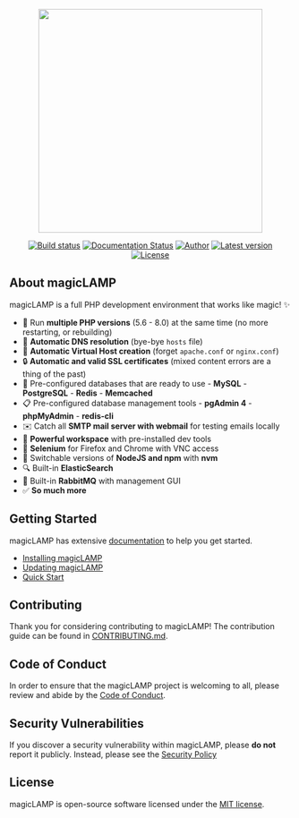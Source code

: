 <p align="center"><a href="https://magiclamp.app" target="_blank" rel="noopener"><img src="https://res.cloudinary.com/chrisnharvey/image/upload/v1589481387/magicLAMP_rdth7y.svg" width="400"></a></p>

<p align="center">
<a href="https://github.com/chrisnharvey/magicLAMP/actions"><img src="https://img.shields.io/github/workflow/status/chrisnharvey/magicLAMP/Build/master" alt="Build status"></a>
<a href="http://magiclamp.app/en/stable/?badge=stable"><img src="https://readthedocs.org/projects/magiclamp/badge/?version=stable" alt="Documentation Status"></a>
<a href="https://twitter.com/chrisnharvey"><img src="http://img.shields.io/badge/author-@chrisnharvey-blue.svg?style=square" alt="Author"></a>
<a href="https://github.com/chrisnharvey/magicLAMP/releases"><img src="https://img.shields.io/github/v/release/chrisnharvey/magicLAMP" alt="Latest version"></a>
<a href="LICENSE"><img src="https://img.shields.io/badge/license-MIT-brightgreen.svg?style=square" alt="License"></a>
</p>

## About magicLAMP

magicLAMP is a full PHP development environment that works like magic! ✨

- 🤩 Run **multiple PHP versions** (5.6 - 8.0) at the same time (no more restarting, or rebuilding)
- 🙌 **Automatic DNS resolution** (bye-bye `hosts` file)
- 🚀 **Automatic Virtual Host creation** (forget `apache.conf` or `nginx.conf`)
- 🔒 **Automatic and valid SSL certificates** (mixed content errors are a thing of the past)
- 💾 Pre-configured databases that are ready to use - **MySQL** - **PostgreSQL** - **Redis** - **Memcached**
- 📋 Pre-configured database management tools - **pgAdmin 4** - **phpMyAdmin** - **redis-cli**
- ✉️ Catch all **SMTP mail server with webmail** for testing emails locally
- 🔨 **Powerful workspace** with pre-installed dev tools
- 👀 **Selenium** for Firefox and Chrome with VNC access
- 🙏 Switchable versions of **NodeJS and npm** with **nvm**
- 🔍 Built-in **ElasticSearch**
- 🐇 Built-in **RabbitMQ** with management GUI
- ✅ **So much more**

## Getting Started

magicLAMP has extensive [documentation](https://magiclamp.app) to help you get started.

- [Installing magicLAMP](https://magiclamp.app/en/stable/getting-started/installing-magiclamp)
- [Updating magicLAMP](https://magiclamp.app/en/stable/getting-started/updating-magiclamp)
- [Quick Start](https://magiclamp.app/en/stable/getting-started/quick-start)

## Contributing

Thank you for considering contributing to magicLAMP! The contribution guide can be found in [CONTRIBUTING.md](CONTRIBUTING.md).

## Code of Conduct

In order to ensure that the magicLAMP project is welcoming to all, please review and abide by the [Code of Conduct](CODE_OF_CONDUCT.md).

## Security Vulnerabilities

If you discover a security vulnerability within magicLAMP, please **do not** report it publicly. Instead, please see the [Security Policy](SECURITY.md)

## License

magicLAMP is open-source software licensed under the [MIT license](LICENSE.md).
